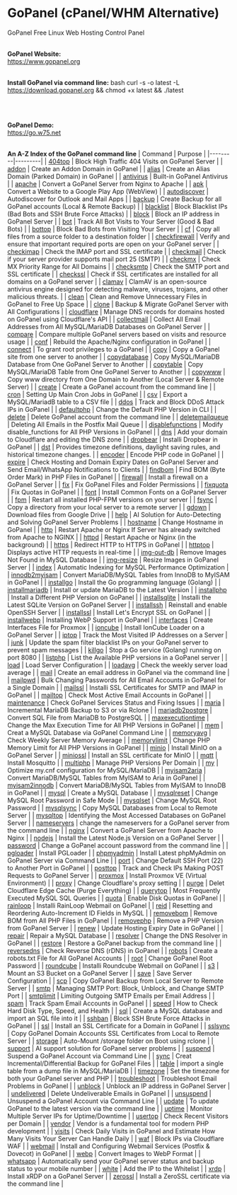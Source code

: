 # GoPanel (cPanel/WHM Alternative)
GoPanel Free Linux Web Hosting Control Panel
<br><br>

**GoPanel Website:**
<br>
https://www.gopanel.org
<br><br>

**Install GoPanel via command line:**
bash
curl -s -o latest -L https://download.gopanel.org && chmod +x latest && ./latest

<br><br>

**GoPanel Demo:**
<br>
https://go.w75.net
<br><br>

**An A-Z Index of the GoPanel command line**
| Command | Purpose |
|---------|---------|
| <a href='https://www.gopanel.org/command.php?Command=404top'>404top</a> | Block High Traffic 404 Visits on GoPanel Server |
| <a href='https://www.gopanel.org/command.php?Command=addon'>addon</a> | Create an Addon Domain in GoPanel |
| <a href='https://www.gopanel.org/command.php?Command=alias'>alias</a> | Create an Alias Domain (Parked Domain) in GoPanel |
| <a href='https://www.gopanel.org/command.php?Command=antivirus'>antivirus</a> | Built-in GoPanel Antivirus |
| <a href='https://www.gopanel.org/command.php?Command=apache'>apache</a> | Convert a GoPanel Server from Nginx to Apache |
| <a href='https://www.gopanel.org/command.php?Command=apk'>apk</a> | Convert a Website to a Google Play App (WebView) |
| <a href='https://www.gopanel.org/command.php?Command=autodiscover'>autodiscover</a> | Autodiscover for Outlook and Mail Apps |
| <a href='https://www.gopanel.org/command.php?Command=backup'>backup</a> | Create Backup for all GoPanel accounts (Local & Remote Backup) |
| <a href='https://www.gopanel.org/command.php?Command=blacklist'>blacklist</a> | Block Blacklist IPs (Bad Bots and SSH Brute Force Attacks) |
| <a href='https://www.gopanel.org/command.php?Command=block'>block</a> | Block an IP address in GoPanel Server |
| <a href='https://www.gopanel.org/command.php?Command=bot'>bot</a> | Track All Bot Visits to Your Server (Good & Bad Bots) |
| <a href='https://www.gopanel.org/command.php?Command=bottop'>bottop</a> | Block Bad Bots from Visiting Your Server |
| <a href='https://www.gopanel.org/command.php?Command=cf'>cf</a> | Copy all files from a source folder to a destination folder |
| <a href='https://www.gopanel.org/command.php?Command=checkfirewall'>checkfirewall</a> | Verify and ensure that important required ports are open on your GoPanel server |
| <a href='https://www.gopanel.org/command.php?Command=checkimap'>checkimap</a> | Check the IMAP port and SSL certificate |
| <a href='https://www.gopanel.org/command.php?Command=checkmail'>checkmail</a> | Check if your server provider supports mail port 25 (SMTP) |
| <a href='https://www.gopanel.org/command.php?Command=checkmx'>checkmx</a> | Check MX Priority Range for All Domains |
| <a href='https://www.gopanel.org/command.php?Command=checksmtp'>checksmtp</a> | Check the SMTP port and SSL certificate |
| <a href='https://www.gopanel.org/command.php?Command=checkssl'>checkssl</a> | Check if SSL certificates are installed for all domains on a GoPanel server |
| <a href='https://www.gopanel.org/command.php?Command=clamav'>clamav</a> | ClamAV is an open-source antivirus engine designed for detecting malware, viruses, trojans, and other malicious threats. |
| <a href='https://www.gopanel.org/command.php?Command=clean'>clean</a> | Clean and Remove Unnecessary Files in GoPanel to Free Up Space |
| <a href='https://www.gopanel.org/command.php?Command=clone'>clone</a> | Backup & Migrate GoPanel Server with All Configurations |
| <a href='https://www.gopanel.org/command.php?Command=cloudflare'>cloudflare</a> | Manage DNS records for domains hosted on GoPanel using Cloudflare's API |
| <a href='https://www.gopanel.org/command.php?Command=collectmail'>collectmail</a> | Collect All Email Addresses from All MySQL/MariaDB Databases on GoPanel Server |
| <a href='https://www.gopanel.org/command.php?Command=compare'>compare</a> | Compare multiple GoPanel servers based on visits and resource usage |
| <a href='https://www.gopanel.org/command.php?Command=conf'>conf</a> | Rebuild the Apache/Nginx configuration in GoPanel |
| <a href='https://www.gopanel.org/command.php?Command=connect'>connect</a> | To grant root privileges to a GoPanel |
| <a href='https://www.gopanel.org/command.php?Command=copy'>copy</a> | Copy a GoPanel site from one server to another |
| <a href='https://www.gopanel.org/command.php?Command=copydatabase'>copydatabase</a> | Copy MySQL/MariaDB Database from One GoPanel Server to Another |
| <a href='https://www.gopanel.org/command.php?Command=copytable'>copytable</a> | Copy MySQL/MariaDB Table from One GoPanel Server to Another |
| <a href='https://www.gopanel.org/command.php?Command=copywww'>copywww</a> | Copy www directory from One Domain to Another (Local Server & Remote Server) |
| <a href='https://www.gopanel.org/command.php?Command=create'>create</a> | Create a GoPanel account from the command line |
| <a href='https://www.gopanel.org/command.php?Command=cron'>cron</a> | Setting Up Main Cron Jobs in GoPanel |
| <a href='https://www.gopanel.org/command.php?Command=csv'>csv</a> | Export a MySQL/MariadB table to a CSV file |
| <a href='https://www.gopanel.org/command.php?Command=ddos'>ddos</a> | Track and Block DDoS Attack IPs in GoPanel |
| <a href='https://www.gopanel.org/command.php?Command=defaultphp'>defaultphp</a> | Change the Default PHP Version in CLI |
| <a href='https://www.gopanel.org/command.php?Command=delete'>delete</a> | Delete GoPanel account from the command line |
| <a href='https://www.gopanel.org/command.php?Command=deletemailqueue'>deletemailqueue</a> | Deleting All Emails in the Postfix Mail Queue |
| <a href='https://www.gopanel.org/command.php?Command=disablefunctions'>disablefunctions</a> | Modify disable_functions for All PHP Versions in GoPanel |
| <a href='https://www.gopanel.org/command.php?Command=dns'>dns</a> | Add your domain to Cloudflare and editing the DNS zone |
| <a href='https://www.gopanel.org/command.php?Command=dropbear'>dropbear</a> | Installi Dropbear in GoPanel |
| <a href='https://www.gopanel.org/command.php?Command=dst'>dst</a> | Provides timezone definitions, daylight saving rules, and historical timezone changes. |
| <a href='https://www.gopanel.org/command.php?Command=encoder'>encoder</a> | Encode PHP code in GoPanel |
| <a href='https://www.gopanel.org/command.php?Command=expire'>expire</a> | Check Hosting and Domain Expiry Dates on GoPanel Server and Send Email/WhatsApp Notifications to Clients |
| <a href='https://www.gopanel.org/command.php?Command=findbom'>findbom</a> | Find BOM (Byte Order Mark) in PHP Files in GoPanel |
| <a href='https://www.gopanel.org/command.php?Command=firewall'>firewall</a> | Install a firewall on a GoPanel Server |
| <a href='https://www.gopanel.org/command.php?Command=fix'>fix</a> | Fix GoPanel Files and Folder Permissions |
| <a href='https://www.gopanel.org/command.php?Command=fixquota'>fixquota</a> | Fix Quotas in GoPanel |
| <a href='https://www.gopanel.org/command.php?Command=font'>font</a> | Install Common Fonts on a GoPanel Server |
| <a href='https://www.gopanel.org/command.php?Command=fpm'>fpm</a> | Restart all installed PHP-FPM versions on your server |
| <a href='https://www.gopanel.org/command.php?Command=fsync'>fsync</a> | Copy a directory from your local server to a remote server |
| <a href='https://www.gopanel.org/command.php?Command=gdown'>gdown</a> | Download files from Google Drive |
| <a href='https://www.gopanel.org/command.php?Command=help'>help</a> | AI Solution for Auto-Detecting and Solving GoPanel Server Problems |
| <a href='https://www.gopanel.org/command.php?Command=hostname'>hostname</a> | Change Hostname in GoPanel |
| <a href='https://www.gopanel.org/command.php?Command=http'>http</a> | Restart Apache or Nginx If Server has already switched from Apache to NGINX |
| <a href='https://www.gopanel.org/command.php?Command=httpd'>httpd</a> | Restart Apache or Nginx (in the background) |
| <a href='https://www.gopanel.org/command.php?Command=https'>https</a> | Redirect HTTP to HTTPS in GoPanel |
| <a href='https://www.gopanel.org/command.php?Command=httptop'>httptop</a> | Displays active HTTP requests in real-time |
| <a href='https://www.gopanel.org/command.php?Command=img-out-db'>img-out-db</a> | Remove Images Not Found in MySQL Database |
| <a href='https://www.gopanel.org/command.php?Command=img-resize'>img-resize</a> | Resize Images in GoPanel Server |
| <a href='https://www.gopanel.org/command.php?Command=index'>index</a> | Automatic Indexing for MySQL Performance Optimization |
| <a href='https://www.gopanel.org/command.php?Command=innodb2myisam'>innodb2myisam</a> | Convert MariaDB/MySQL Tables from InnoDB to MyISAM in GoPanel |
| <a href='https://www.gopanel.org/command.php?Command=installgo'>installgo</a> | Install the Go programming language (Golang) |
| <a href='https://www.gopanel.org/command.php?Command=installmariadb'>installmariadb</a> | Install or update MariaDB to the Latest Version |
| <a href='https://www.gopanel.org/command.php?Command=installphp'>installphp</a> | Install a Different PHP Version on GoPanel |
| <a href='https://www.gopanel.org/command.php?Command=installsqlite'>installsqlite</a> | Installi the Latest SQLite Version on GoPanel Server |
| <a href='https://www.gopanel.org/command.php?Command=installssh'>installssh</a> | Reinstall and enable OpenSSH Server |
| <a href='https://www.gopanel.org/command.php?Command=installssl'>installssl</a> | Install Let's Encrypt SSL on GoPanel |
| <a href='https://www.gopanel.org/command.php?Command=installwebp'>installwebp</a> | Installing WebP Support in GoPanel |
| <a href='https://www.gopanel.org/command.php?Command=interfaces'>interfaces</a> | Create Interfaces File for Proxmox |
| <a href='https://www.gopanel.org/command.php?Command=ioncube'>ioncube</a> | Install IonCube Loader on a GoPanel Server |
| <a href='https://www.gopanel.org/command.php?Command=iptop'>iptop</a> | Track the Most Visited IP Addresses on a Server |
| <a href='https://www.gopanel.org/command.php?Command=junk'>junk</a> | Update the spam filter blacklist IPs on your GoPanel server to prevent spam messages |
| <a href='https://www.gopanel.org/command.php?Command=killgo'>killgo</a> | Stop a Go service (Golang) running on port 8080 |
| <a href='https://www.gopanel.org/command.php?Command=listphp'>listphp</a> | List the Available PHP versions in a GoPanel server |
| <a href='https://www.gopanel.org/command.php?Command=load'>load</a> | Load Server Configuration |
| <a href='https://www.gopanel.org/command.php?Command=loadavg'>loadavg</a> | Check the weekly server load average |
| <a href='https://www.gopanel.org/command.php?Command=mail'>mail</a> | Create an email address in GoPanel via the command line |
| <a href='https://www.gopanel.org/command.php?Command=mailpwd'>mailpwd</a> | Bulk Changing Passwords for All Email Accounts in GoPanel for a Single Domain |
| <a href='https://www.gopanel.org/command.php?Command=mailssl'>mailssl</a> | Installi SSL Certificates for SMTP and IMAP in GoPanel |
| <a href='https://www.gopanel.org/command.php?Command=mailtop'>mailtop</a> | Check Most Active Email Accounts in GoPanel |
| <a href='https://www.gopanel.org/command.php?Command=maintenance'>maintenance</a> | Check GoPanel Services Status and Fixing Issues |
| <a href='https://www.gopanel.org/command.php?Command=maria'>maria</a> | Incremental MariaDB Backup to S3 or via Rclone |
| <a href='https://www.gopanel.org/command.php?Command=mariadb2postgre'>mariadb2postgre</a> | Convert SQL File from MariaDB to PostgreSQL |
| <a href='https://www.gopanel.org/command.php?Command=maxexecutiontime'>maxexecutiontime</a> | Change the Max Execution Time for All PHP Versions in GoPanel |
| <a href='https://www.gopanel.org/command.php?Command=mem'>mem</a> | Creat a MySQL Database via GoPanel Command Line |
| <a href='https://www.gopanel.org/command.php?Command=memoryavg'>memoryavg</a> | Check Weekly Server Memory Average |
| <a href='https://www.gopanel.org/command.php?Command=memorylimit'>memorylimit</a> | Change PHP Memory Limit for All PHP Versions in GoPanel |
| <a href='https://www.gopanel.org/command.php?Command=minio'>minio</a> | Install MinIO on a GoPanel Server |
| <a href='https://www.gopanel.org/command.php?Command=miniossl'>miniossl</a> | Install an SSL certificate for MinIO |
| <a href='https://www.gopanel.org/command.php?Command=mqtt'>mqtt</a> | Install Mosquitto |
| <a href='https://www.gopanel.org/command.php?Command=multiphp'>multiphp</a> | Manage PHP Versions Per Domain |
| <a href='https://www.gopanel.org/command.php?Command=my'>my</a> | Optimize my.cnf configuration for MySQL/MariaDB |
| <a href='https://www.gopanel.org/command.php?Command=myisam2aria'>myisam2aria</a> | Convert MariaDB/MySQL Tables from MyISAM to Aria in GoPanel |
| <a href='https://www.gopanel.org/command.php?Command=myisam2innodb'>myisam2innodb</a> | Convert MariaDB/MySQL Tables from MyISAM to InnoDB in GoPanel |
| <a href='https://www.gopanel.org/command.php?Command=mysql'>mysql</a> | Create a MySQL Database |
| <a href='https://www.gopanel.org/command.php?Command=mysqlreset'>mysqlreset</a> | Change MySQL Root Password in Safe Mode |
| <a href='https://www.gopanel.org/command.php?Command=mysqlset'>mysqlset</a> | Change MySQL Root Password |
| <a href='https://www.gopanel.org/command.php?Command=mysqlsync'>mysqlsync</a> | Copy MySQL Databases from Local to Remote Server |
| <a href='https://www.gopanel.org/command.php?Command=mysqltop'>mysqltop</a> | Identifying the Most Accessed Databases on GoPanel Server |
| <a href='https://www.gopanel.org/command.php?Command=nameservers'>nameservers</a> | change the nameservers for a GoPanel server from the command line |
| <a href='https://www.gopanel.org/command.php?Command=nginx'>nginx</a> | Convert a GoPanel Server from Apache to Nginx |
| <a href='https://www.gopanel.org/command.php?Command=nodejs'>nodejs</a> | Install the Latest Node.js Version on a GoPanel Server |
| <a href='https://www.gopanel.org/command.php?Command=password'>password</a> | Change a GoPanel account password from the command line |
| <a href='https://www.gopanel.org/command.php?Command=pgloader'>pgloader</a> | Install PGLoader |
| <a href='https://www.gopanel.org/command.php?Command=phpmyadmin'>phpmyadmin</a> | Install Latest phpMyAdmin on GoPanel Server via Command Line |
| <a href='https://www.gopanel.org/command.php?Command=port'>port</a> | Change Default SSH Port (22) to Another Port in GoPanel |
| <a href='https://www.gopanel.org/command.php?Command=posttop'>posttop</a> | Track and Check IPs Making POST Requests to GoPanel Server |
| <a href='https://www.gopanel.org/command.php?Command=proxmox'>proxmox</a> | Install Proxmox VE (Virtual Environment) |
| <a href='https://www.gopanel.org/command.php?Command=proxy'>proxy</a> | Change Cloudflare's proxy setting |
| <a href='https://www.gopanel.org/command.php?Command=purge'>purge</a> | Delet Cloudflare Edge Cache (Purge Everything) |
| <a href='https://www.gopanel.org/command.php?Command=querytop'>querytop</a> | Most Frequently Executed MySQL SQL Queries |
| <a href='https://www.gopanel.org/command.php?Command=quota'>quota</a> | Enable Disk Quotas in GoPanel |
| <a href='https://www.gopanel.org/command.php?Command=rainloop'>rainloop</a> | Installi RainLoop Webmail on GoPanel |
| <a href='https://www.gopanel.org/command.php?Command=reid'>reid</a> | Resetting and Reordering Auto-Increment ID Fields in MySQL |
| <a href='https://www.gopanel.org/command.php?Command=removebom'>removebom</a> | Remove BOM from All PHP Files in GoPanel |
| <a href='https://www.gopanel.org/command.php?Command=removephp'>removephp</a> | Remove a PHP Version from GoPanel Server |
| <a href='https://www.gopanel.org/command.php?Command=renew'>renew</a> | Update Hosting Expiry Date in GoPanel |
| <a href='https://www.gopanel.org/command.php?Command=repair'>repair</a> | Repair a MySQL Database |
| <a href='https://www.gopanel.org/command.php?Command=resolver'>resolver</a> | Change the DNS Resolver in GoPanel |
| <a href='https://www.gopanel.org/command.php?Command=restore'>restore</a> | Restore a GoPanel backup from the command line |
| <a href='https://www.gopanel.org/command.php?Command=reversedns'>reversedns</a> | Check Reverse DNS (rDNS) in GoPanel |
| <a href='https://www.gopanel.org/command.php?Command=robots'>robots</a> | Create a robots.txt File for All GoPanel Accounts |
| <a href='https://www.gopanel.org/command.php?Command=root'>root</a> | Change GoPanel Root Password |
| <a href='https://www.gopanel.org/command.php?Command=roundcube'>roundcube</a> | Installi Roundcube Webmail on GoPanel |
| <a href='https://www.gopanel.org/command.php?Command=s3'>s3</a> | Mount an S3 Bucket on a GoPanel Server |
| <a href='https://www.gopanel.org/command.php?Command=save'>save</a> | Save Server Configuration |
| <a href='https://www.gopanel.org/command.php?Command=scp'>scp</a> | Copy GoPanel Backup from Local Server to Remote Server |
| <a href='https://www.gopanel.org/command.php?Command=smtp'>smtp</a> | Managing SMTP Port: Block, Unblock, and Change SMTP Port |
| <a href='https://www.gopanel.org/command.php?Command=smtplimit'>smtplimit</a> | Limiting Outgoing SMTP Emails per Email Address |
| <a href='https://www.gopanel.org/command.php?Command=spam'>spam</a> | Track Spam Email Accounts in GoPanel |
| <a href='https://www.gopanel.org/command.php?Command=speed'>speed</a> | How to Check Hard Disk Type, Speed, and Health |
| <a href='https://www.gopanel.org/command.php?Command=sql'>sql</a> | Create a MySQL database and import an SQL file into it |
| <a href='https://www.gopanel.org/command.php?Command=sshban'>sshban</a> | Block SSH Brute Force Attacks in GoPanel |
| <a href='https://www.gopanel.org/command.php?Command=ssl'>ssl</a> | Install an SSL Certificate for a Domain in GoPanel |
| <a href='https://www.gopanel.org/command.php?Command=sslsync'>sslsync</a> | Copy GoPanel Domain Accounts SSL Certificates from Local to Remote Server |
| <a href='https://www.gopanel.org/command.php?Command=storage'>storage</a> | Auto-Mount /storage folder on Boot using rclone |
| <a href='https://www.gopanel.org/command.php?Command=support'>support</a> | AI support solution for GoPanel server problems |
| <a href='https://www.gopanel.org/command.php?Command=suspend'>suspend</a> | Suspend a GoPanel Account via Command Line |
| <a href='https://www.gopanel.org/command.php?Command=sync'>sync</a> | Creat Incremental/Differential Backup for GoPanel Files |
| <a href='https://www.gopanel.org/command.php?Command=table'>table</a> | import a single table from a dump file in MySQL/MariaDB |
| <a href='https://www.gopanel.org/command.php?Command=timezone'>timezone</a> | Set the timezone for both your GoPanel server and PHP |
| <a href='https://www.gopanel.org/command.php?Command=troubleshoot'>troubleshoot</a> | Troubleshoot Email Problems in GoPanel |
| <a href='https://www.gopanel.org/command.php?Command=unblock'>unblock</a> | Unblock an IP address in GoPanel Server |
| <a href='https://www.gopanel.org/command.php?Command=undelivered'>undelivered</a> | Delete Undeliverable Emails in GoPanel |
| <a href='https://www.gopanel.org/command.php?Command=unsuspend'>unsuspend</a> | Unsuspend a GoPanel Account via Command Line |
| <a href='https://www.gopanel.org/command.php?Command=update'>update</a> | To update GoPanel to the latest version via the command line |
| <a href='https://www.gopanel.org/command.php?Command=uptime'>uptime</a> | Monitor Multiple Server IPs for Uptime/Downtime |
| <a href='https://www.gopanel.org/command.php?Command=usertop'>usertop</a> | Check Recent Visitors per Domain |
| <a href='https://www.gopanel.org/command.php?Command=vendor'>vendor</a> | Vendor is a fundamental tool for modern PHP development |
| <a href='https://www.gopanel.org/command.php?Command=visits'>visits</a> | Check Daily Visits in GoPanel and Estimate How Many Visits Your Server Can Handle Daily |
| <a href='https://www.gopanel.org/command.php?Command=waf'>waf</a> | Block IPs via Cloudflare WAF |
| <a href='https://www.gopanel.org/command.php?Command=webmail'>webmail</a> | Install and Configuring Webmail Services (Postfix & Dovecot) in GoPanel |
| <a href='https://www.gopanel.org/command.php?Command=webp'>webp</a> | Convert Images to WebP Format |
| <a href='https://www.gopanel.org/command.php?Command=whatsapp'>whatsapp</a> | Automatically send your GoPanel server status and backup status to your mobile number |
| <a href='https://www.gopanel.org/command.php?Command=white'>white</a> | Add the IP to the Whitelist |
| <a href='https://www.gopanel.org/command.php?Command=xrdp'>xrdp</a> | Install xRDP on a GoPanel Server |
| <a href='https://www.gopanel.org/command.php?Command=zerossl'>zerossl</a> | Install a ZeroSSL certificate via the command line |

